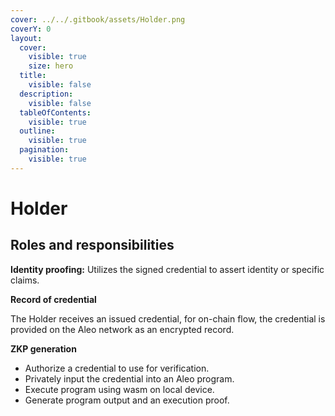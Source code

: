 ```yaml
---
cover: ../../.gitbook/assets/Holder.png
coverY: 0
layout:
  cover:
    visible: true
    size: hero
  title:
    visible: false
  description:
    visible: false
  tableOfContents:
    visible: true
  outline:
    visible: true
  pagination:
    visible: true
---
```


# Holder

## Roles and responsibilities

**Identity proofing:** Utilizes the signed credential to assert identity or specific claims.

**Record of credential**

The Holder receives an issued credential, for on-chain flow, the credential is provided on the Aleo network as an encrypted record.

**ZKP generation**

* Authorize a credential to use for verification.
* Privately input the credential into an Aleo program.
* Execute program using wasm on local device.
* Generate program output and an execution proof.
